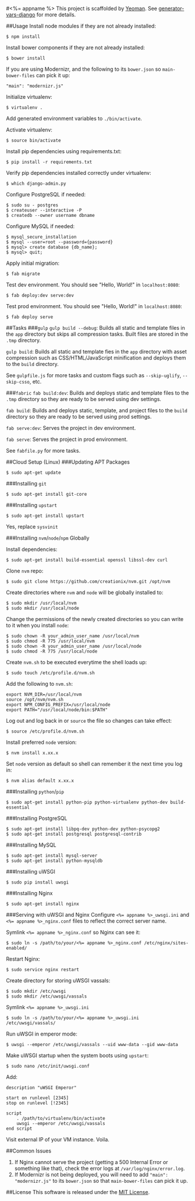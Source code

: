 #<%= appname %>
This project is scaffolded by [Yeoman](http://yeoman.io). See [generator-vars-django](https://github.com/VARIANTE/generator-vars-django.git) for more details.

##Usage
Install node modules if they are not already installed:
```
$ npm install
```

Install bower components if they are not already installed:
```
$ bower install
```

If you are using Modernizr, and the following to its ```bower.json``` so ```main-bower-files``` can pick it up:
```
"main": "modernizr.js"
```

Initialize virtualenv:
```
$ virtualenv .
```

Add generated environment variables to ```./bin/activate```.

Activate virtualenv:
```
$ source bin/activate
```

Install pip dependencies using requirements.txt:
```
$ pip install -r requirements.txt
```

Verify pip dependencies installed correctly under virtualenv:
```
$ which django-admin.py
```

Configure PostgreSQL if needed:
```
$ sudo su - postgres
$ createuser --interactive -P
$ createdb --owner username dbname
```

Configure MySQL if needed:
```
$ mysql_secure_installation
$ mysql --user=root --password={password}
$ mysql> create database {db_name};
$ mysql> quit;
```

Apply initial migration:
```
$ fab migrate
```

Test dev environment. You should see "Hello, World!" in ```localhost:8080```:
```
$ fab deploy:dev serve:dev
```

Test prod environment. You should see "Hello, World!" in ```localhost:8080```:
```
$ fab deploy serve
```

##Tasks
###```gulp```
```gulp build --debug```: Builds all static and template files in the ```app``` directory but skips all compression tasks. Built files are stored in the ```.tmp``` directory.

```gulp build```: Builds all static and template fies in the ```app``` directory with asset compression such as CSS/HTML/JavaScript minification and deploys them to the ```build``` directory.

See ```gulpfile.js``` for more tasks and custom flags such as ```--skip-uglify```, ```--skip-csso```, etc.

###```fabric```
```fab build:dev```: Builds and deploys static and template files to the ```.tmp``` directory so they are ready to be served using dev settings.

```fab build```: Builds and deploys static, template, and project files to the ```build``` directory so they are ready to be served using prod settings.

```fab serve:dev```: Serves the project in dev environment.

```fab serve```: Serves the project in prod environment.

See ```fabfile.py``` for more tasks.

##Cloud Setup (Linux)
###Updating APT Packages
```
$ sudo apt-get update
```

###Installing ```git```
```
$ sudo apt-get install git-core
```

###Installing ```upstart```
```
$ sudo apt-get install upstart
```
Yes, replace ```sysvinit```

###Installing ```nvm```/```node```/```npm``` Globally

Install dependencies:
```
$ sudo apt-get install build-essential openssl libssl-dev curl
```

Clone ```nvm``` repo:
```
$ sudo git clone https://github.com/creationix/nvm.git /opt/nvm
```

Create directories where ```nvm``` and ```node``` will be globally installed to:
```
$ sudo mkdir /usr/local/nvm
$ sudo mkdir /usr/local/node
```

Change the permissions of the newly created directories so you can write to it when you install ```node```:
```
$ sudo chown -R your_admin_user_name /usr/local/nvm
$ sudo chmod -R 775 /usr/local/nvm
$ sudo chown -R your_admin_user_name /usr/local/node
$ sudo chmod -R 775 /usr/local/node
```

Create ```nvm.sh``` to be executed everytime the shell loads up:
```
$ sudo touch /etc/profile.d/nvm.sh
```

Add the following to ```nvm.sh```:
```
export NVM_DIR=/usr/local/nvm
source /opt/nvm/nvm.sh
export NPM_CONFIG_PREFIX=/usr/local/node
export PATH="/usr/local/node/bin:$PATH"
```

Log out and log back in or ```source``` the file so changes can take effect:
```
$ source /etc/profile.d/nvm.sh
```

Install preferred ```node``` version:
```
$ nvm install x.xx.x
```

Set ```node``` version as default so shell can remember it the next time you log in:
```
$ nvm alias default x.xx.x
```

###Installing ```python```/```pip```
```
$ sudo apt-get install python-pip python-virtualenv python-dev build-essential
```

###Installing PostgreSQL
```
$ sudo apt-get install libpq-dev python-dev python-psycopg2
$ sudo apt-get install postgresql postgresql-contrib
```

###Installing MySQL
```
$ sudo apt-get install mysql-server
$ sudo apt-get install python-mysqldb
```

###Installing uWSGI
```
$ sudo pip install uwsgi
```

###Installing Nginx
```
$ sudo apt-get install nginx
```

###Serving with uWSGI and Nginx
Configure ```<%= appname %>_uwsgi.ini``` and ```<%= appname %>_nginx.conf``` files to reflect the correct server name.

Symlink ```<%= appname %>_nginx.conf``` so Nginx can see it:
```
$ sudo ln -s /path/to/your/<%= appname %>_nginx.conf /etc/nginx/sites-enabled/
```

Restart Nginx:
```
$ sudo service nginx restart
```

Create directory for storing uWSGI vassals:
```
$ sudo mkdir /etc/uwsgi
$ sudo mkdir /etc/uwsgi/vassals
```

Symlink ```<%= appname %>_uwsgi.ini```
```
$ sudo ln -s /path/to/your/<%= appname %>_uwsgi.ini /etc/uwsgi/vassals/
```

Run uWSGI in emperor mode:
```
$ uwsgi --emperor /etc/uwsgi/vassals --uid www-data --gid www-data
```

Make uWSGI startup when the system boots using ```upstart```:
```
$ sudo nano /etc/init/uwsgi.conf
```
Add:
```
description "uWSGI Emperor"

start on runlevel [2345]
stop on runlevel [!2345]

script
    . /path/to/virtualenv/bin/activate
    uwsgi --emperor /etc/uwsgi/vassals
end script
```

Visit external IP of your VM instance. Voila.

##Common Issues
1. If Nginx cannot serve the project (getting a 500 Internal Error or something like that), check the error logs at ```/var/log/nginx/error.log```.
2. If Modernizr is not being deployed, you will need to add ```"main": "modernizr.js"``` to its ```bower.json``` so that ```main-bower-files``` can pick it up.

##License
This software is released under the [MIT License](http://opensource.org/licenses/MIT).
